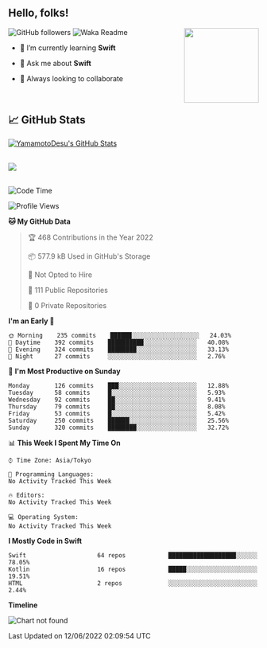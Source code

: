 ## Hello, folks! 

<p>
<img align="right" src="https://media.giphy.com/media/26ufdb3cYKwbRtYVW/giphy.gif" style="max-width:100%;" height="150px">
 
![GitHub followers](https://img.shields.io/github/followers/YamamotoDesu?label=Follow&style=social)
![Waka Readme](https://github.com/YamamotoDesu/YamamotoDesu/workflows/Waka%20Readme/badge.svg)
 
- 🌱 I’m currently learning **Swift**  
 
- 💬 Ask me about **Swift**  
 
- 👯 Always looking to collaborate
</p>
<br>

## &#x1f4c8; GitHub Stats
<a href="https://github.com/YamamotoDesu/YamamotoDesu">
  <img align="center" src="https://github-readme-stats.vercel.app/api?username=YamamotoDesu&show_icons=true&line_height=27&count_private=true&title_color=ffffff&text_color=c9cacc&icon_color=2bbc8a&bg_color=1d1f21&hide=contribs,prs&show_icons=true" alt="YamamotoDesu's GitHub Stats" /><br><br>
</a>

![](https://github-profile-summary-cards.vercel.app/api/cards/profile-details?username=YamamotoDesu&theme=vue)
<br><br>

<!--START_SECTION:waka-->
![Code Time](http://img.shields.io/badge/Code%20Time-0%20secs-blue)

![Profile Views](http://img.shields.io/badge/Profile%20Views-6-blue)

**🐱 My GitHub Data** 

> 🏆 468 Contributions in the Year 2022
 > 
> 📦 577.9 kB Used in GitHub's Storage 
 > 
> 🚫 Not Opted to Hire
 > 
> 📜 111 Public Repositories 
 > 
> 🔑 0 Private Repositories  
 > 
**I'm an Early 🐤** 

```text
🌞 Morning    235 commits    ██████░░░░░░░░░░░░░░░░░░░   24.03% 
🌆 Daytime    392 commits    ██████████░░░░░░░░░░░░░░░   40.08% 
🌃 Evening    324 commits    ████████░░░░░░░░░░░░░░░░░   33.13% 
🌙 Night      27 commits     ░░░░░░░░░░░░░░░░░░░░░░░░░   2.76%

```
📅 **I'm Most Productive on Sunday** 

```text
Monday       126 commits    ███░░░░░░░░░░░░░░░░░░░░░░   12.88% 
Tuesday      58 commits     █░░░░░░░░░░░░░░░░░░░░░░░░   5.93% 
Wednesday    92 commits     ██░░░░░░░░░░░░░░░░░░░░░░░   9.41% 
Thursday     79 commits     ██░░░░░░░░░░░░░░░░░░░░░░░   8.08% 
Friday       53 commits     █░░░░░░░░░░░░░░░░░░░░░░░░   5.42% 
Saturday     250 commits    ██████░░░░░░░░░░░░░░░░░░░   25.56% 
Sunday       320 commits    ████████░░░░░░░░░░░░░░░░░   32.72%

```


📊 **This Week I Spent My Time On** 

```text
⌚︎ Time Zone: Asia/Tokyo

💬 Programming Languages: 
No Activity Tracked This Week

🔥 Editors: 
No Activity Tracked This Week

💻 Operating System: 
No Activity Tracked This Week

```

**I Mostly Code in Swift** 

```text
Swift                    64 repos            ███████████████████░░░░░░   78.05% 
Kotlin                   16 repos            █████░░░░░░░░░░░░░░░░░░░░   19.51% 
HTML                     2 repos             ░░░░░░░░░░░░░░░░░░░░░░░░░   2.44%

```


**Timeline**

![Chart not found](https://raw.githubusercontent.com/YamamotoDesu/YamamotoDesu/main/charts/bar_graph.png) 


 Last Updated on 12/06/2022 02:09:54 UTC
<!--END_SECTION:waka-->


